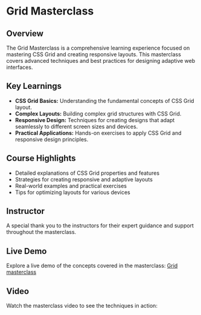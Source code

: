 # Grid Masterclass

## Overview

The Grid Masterclass is a comprehensive learning experience focused on mastering CSS Grid and creating responsive layouts. This masterclass covers advanced techniques and best practices for designing adaptive web interfaces.

## Key Learnings

- **CSS Grid Basics:** Understanding the fundamental concepts of CSS Grid layout.
- **Complex Layouts:** Building complex grid structures with CSS Grid.
- **Responsive Design:** Techniques for creating designs that adapt seamlessly to different screen sizes and devices.
- **Practical Applications:** Hands-on exercises to apply CSS Grid and responsive design principles.

## Course Highlights

- Detailed explanations of CSS Grid properties and features
- Strategies for creating responsive and adaptive layouts
- Real-world examples and practical exercises
- Tips for optimizing layouts for various devices

## Instructor

A special thank you to the instructors for their expert guidance and support throughout the masterclass.

## Live Demo

Explore a live demo of the concepts covered in the masterclass: [Grid masterclass](https://grid-masterclass.vercel.app/)

## Video

Watch the masterclass video to see the techniques in action:




